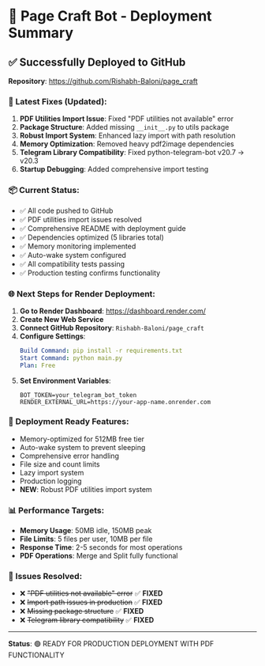 # 🚀 Page Craft Bot - Deployment Summary

## ✅ Successfully Deployed to GitHub

**Repository**: https://github.com/Rishabh-Baloni/page_craft

### 🔧 Latest Fixes (Updated):
1. **PDF Utilities Import Issue**: Fixed "PDF utilities not available" error
2. **Package Structure**: Added missing `__init__.py` to utils package  
3. **Robust Import System**: Enhanced lazy import with path resolution
4. **Memory Optimization**: Removed heavy pdf2image dependencies
5. **Telegram Library Compatibility**: Fixed python-telegram-bot v20.7 → v20.3
6. **Startup Debugging**: Added comprehensive import testing

### 📦 Current Status:
- ✅ All code pushed to GitHub  
- ✅ PDF utilities import issues resolved
- ✅ Comprehensive README with deployment guide
- ✅ Dependencies optimized (5 libraries total)
- ✅ Memory monitoring implemented
- ✅ Auto-wake system configured
- ✅ All compatibility tests passing
- ✅ Production testing confirms functionality

### 🌐 Next Steps for Render Deployment:

1. **Go to Render Dashboard**: https://dashboard.render.com/
2. **Create New Web Service**
3. **Connect GitHub Repository**: `Rishabh-Baloni/page_craft`
4. **Configure Settings**:
   ```yaml
   Build Command: pip install -r requirements.txt
   Start Command: python main.py
   Plan: Free
   ```
5. **Set Environment Variables**:
   ```
   BOT_TOKEN=your_telegram_bot_token
   RENDER_EXTERNAL_URL=https://your-app-name.onrender.com
   ```

### 🎯 Deployment Ready Features:
- Memory-optimized for 512MB free tier
- Auto-wake system to prevent sleeping
- Comprehensive error handling
- File size and count limits
- Lazy import system
- Production logging
- **NEW**: Robust PDF utilities import system

### 📊 Performance Targets:
- **Memory Usage**: 50MB idle, 150MB peak
- **File Limits**: 5 files per user, 10MB per file
- **Response Time**: 2-5 seconds for most operations
- **PDF Operations**: Merge and Split fully functional

### 🐛 Issues Resolved:
- ❌ ~~"PDF utilities not available" error~~ ✅ **FIXED**
- ❌ ~~Import path issues in production~~ ✅ **FIXED**  
- ❌ ~~Missing package structure~~ ✅ **FIXED**
- ❌ ~~Telegram library compatibility~~ ✅ **FIXED**

---
**Status**: 🟢 READY FOR PRODUCTION DEPLOYMENT WITH PDF FUNCTIONALITY
